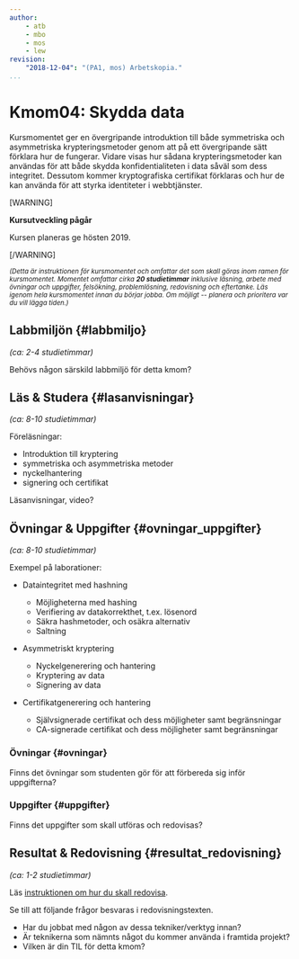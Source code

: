 ```yaml
---
author:
    - atb
    - mbo
    - mos
    - lew
revision:
    "2018-12-04": "(PA1, mos) Arbetskopia."
...
```

Kmom04: Skydda data
==================================

Kursmomentet ger en övergripande introduktion till både symmetriska och asymmetriska krypteringsmetoder genom att på ett övergripande sätt förklara hur de fungerar. Vidare visas hur sådana krypteringsmetoder kan användas för att både skydda konfidentialiteten i data såväl som dess integritet. Dessutom kommer kryptografiska certifikat förklaras och hur de kan använda för att styrka identiteter i webbtjänster.

[WARNING]

**Kursutveckling pågår**

Kursen planeras ge hösten 2019.

[/WARNING]





<!--more-->

<small><i>(Detta är instruktionen för kursmomentet och omfattar det som skall göras inom ramen för kursmomentet. Momentet omfattar cirka **20 studietimmar** inklusive läsning, arbete med övningar och uppgifter, felsökning, problemlösning, redovisning och eftertanke. Läs igenom hela kursmomentet innan du börjar jobba. Om möjligt -- planera och prioritera var du vill lägga tiden.)</i></small>



Labbmiljön  {#labbmiljo}
---------------------------------

*(ca: 2-4 studietimmar)*

Behövs någon särskild labbmiljö för detta kmom?



Läs &amp; Studera  {#lasanvisningar}
---------------------------------

*(ca: 8-10 studietimmar)*

Föreläsningar:

* Introduktion till kryptering
* symmetriska och asymmetriska metoder
* nyckelhantering
* signering och certifikat

Läsanvisningar, video?



Övningar & Uppgifter  {#ovningar_uppgifter}
-------------------------------------------

*(ca: 8-10 studietimmar)*

Exempel på laborationer:

* Dataintegritet med hashning
    * Möjligheterna med hashing
    * Verifiering av datakorrekthet, t.ex. lösenord
    * Säkra hashmetoder, och osäkra alternativ
    * Saltning

* Asymmetriskt kryptering
    * Nyckelgenerering och hantering
    * Kryptering av data
    * Signering av data

* Certifikatgenerering och hantering
    * Självsignerade certifikat och dess möjligheter samt begränsningar
    * CA-signerade certifikat och dess möjligheter samt begränsningar



### Övningar {#ovningar}

Finns det övningar som studenten gör för att förbereda sig inför uppgifterna?



### Uppgifter {#uppgifter}

Finns det uppgifter som skall utföras och redovisas?



Resultat & Redovisning  {#resultat_redovisning}
-----------------------------------------------

*(ca: 1-2 studietimmar)*

Läs [instruktionen om hur du skall redovisa](./../redovisa).

Se till att följande frågor besvaras i redovisningstexten.

<!-- * Fråga relaterad till kursmaterialet. -->

* Har du jobbat med någon av dessa tekniker/verktyg innan?
* Är teknikerna som nämnts något du kommer använda i framtida projekt?
* Vilken är din TIL för detta kmom?
